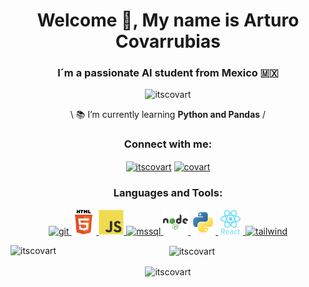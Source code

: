 <h1 align="center">Welcome 👋, My name is Arturo Covarrubias</h1>
<h3 align="center">I´m a passionate AI student from Mexico 🇲🇽</h3>

<p align="center"> <img src="https://komarev.com/ghpvc/?username=itscovart&label=Profile%20views&color=a295d0&style=plastic" alt="itscovart" /> </p>

<p align="center"> \ 📚 I’m currently learning <b>Python and Pandas</b> / </p>

<h3 align="center">Connect with me:</h3>
<p align="center">
<a href="https://instagram.com/itscovart" target="blank"><img align="center" src="https://raw.githubusercontent.com/rahuldkjain/github-profile-readme-generator/master/src/images/icons/Social/instagram.svg" alt="itscovart" height="30" width="40" /></a>
<a href="https://www.leetcode.com/covart" target="blank"><img align="center" src="https://raw.githubusercontent.com/rahuldkjain/github-profile-readme-generator/master/src/images/icons/Social/leet-code.svg" alt="covart" height="30" width="40" /></a>
</p>

<h3 align="center">Languages and Tools:</h3>
<p align="center"> <a href="https://git-scm.com/" target="_blank" rel="noreferrer"> <img src="https://www.vectorlogo.zone/logos/git-scm/git-scm-icon.svg" alt="git" width="40" height="40"/> </a> <a href="https://www.w3.org/html/" target="_blank" rel="noreferrer"> <img src="https://raw.githubusercontent.com/devicons/devicon/master/icons/html5/html5-original-wordmark.svg" alt="html5" width="40" height="40"/> </a> <a href="https://developer.mozilla.org/en-US/docs/Web/JavaScript" target="_blank" rel="noreferrer"> <img src="https://raw.githubusercontent.com/devicons/devicon/master/icons/javascript/javascript-original.svg" alt="javascript" width="40" height="40"/> </a> <a href="https://www.microsoft.com/en-us/sql-server" target="_blank" rel="noreferrer"> <img src="https://www.svgrepo.com/show/303229/microsoft-sql-server-logo.svg" alt="mssql" width="40" height="40"/> </a> <a href="https://nodejs.org" target="_blank" rel="noreferrer"> <img src="https://raw.githubusercontent.com/devicons/devicon/master/icons/nodejs/nodejs-original-wordmark.svg" alt="nodejs" width="40" height="40"/> </a> <a href="https://www.python.org" target="_blank" rel="noreferrer"> <img src="https://raw.githubusercontent.com/devicons/devicon/master/icons/python/python-original.svg" alt="python" width="40" height="40"/> </a> <a href="https://reactjs.org/" target="_blank" rel="noreferrer"> <img src="https://raw.githubusercontent.com/devicons/devicon/master/icons/react/react-original-wordmark.svg" alt="react" width="40" height="40"/> </a> <a href="https://tailwindcss.com/" target="_blank" rel="noreferrer"> <img src="https://www.vectorlogo.zone/logos/tailwindcss/tailwindcss-icon.svg" alt="tailwind" width="40" height="40"/> </a> </p>

<p align="center">&nbsp;<img align="center" src="https://github-readme-stats.vercel.app/api?username=itscovart&show_icons=true&theme=dark&title_color=c9c5c5&text_color=e3e3e3&hide_border=true&locale=en" alt="itscovart" />
<img align="left" src="https://github-readme-stats.vercel.app/api/top-langs?username=itscovart&show_icons=true&theme=dark&title_color=c9c5c5&text_color=e3e3e3&hide_border=true&locale=en&layout=compact" alt="itscovart" /> </p>

<p align="center"><img align="center" src="https://github-readme-streak-stats.herokuapp.com/?user=itscovart&theme=dark" alt="itscovart" /></p> 
